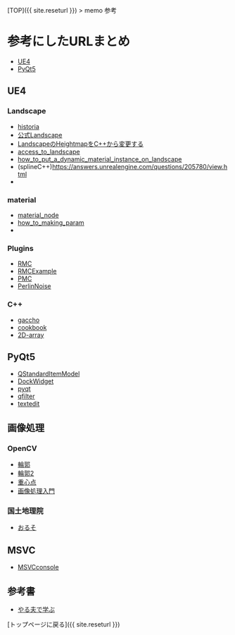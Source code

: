 [TOP]({{ site.reseturl }}) > memo 参考

# 参考にしたURLまとめ

* [UE4](#UE4)
* [PyQt5](#PyQt5)

## UE4

### Landscape
* [historia](http://historia.co.jp/category/ue4/ue4_landscape/)
* [公式Landscape](http://api.unrealengine.com/JPN/Engine/Landscape/QuickStart/5/)
* [LandscapeのHeightmapをC++から変更する](http://unwitherer.blogspot.com/2017/07/unrealclandscapeheightmapc.html)
* [access_to_landscape](https://answers.unrealengine.com/questions/662906/access-to-landscape-in-c.html
)
* [how_to_put_a_dynamic_material_instance_on_landscape](https://answers.unrealengine.com/questions/354352/view.html)
* (splineC++)https://answers.unrealengine.com/questions/205780/view.html
*
### material
* [material_node](https://qiita.com/dgtanaka/items/13e643fafeb007961601)
* [how_to_making_param](https://docs.unrealengine.com/ja/Engine/Rendering/Materials/HowTo/Making_Parameters/index.html)
*
### Plugins
* [RMC](https://forums.unrealengine.com/unreal-engine/marketplace/85617-runtime-mesh-component/page31
)
* [RMCExample](http://blog.lianapigeot.com/projects/unreal-engine-generating-underwater-world/
)
* [PMC](https://usagi.hatenablog.jp/entry/2017/05/27/000800
)
* [PerlinNoise](https://github.com/Reputeless/PerlinNoise
)

### C++
* [gaccho](https://github.com/Kasugaccho/DungeonTemplateLibrary
)
* [cookbook](https://books.google.co.jp/books?id=zZ7cDgAAQBAJ&pg=PA402&lpg=PA402&dq=UE4+C%2B%2B+cookbook+Landscape+setHeightmapData&source=bl&ots=ZsYbZBK2eR&sig=ACfU3U3XGzENFn4Q86K0DhVTFNzSUZSUDw&hl=ja&sa=X&ved=2ahUKEwi6zoa_66HiAhWJxbwKHY0zC7sQ6AEwAHoECAgQAQ#v=onepage&q=UE4%20C%2B%2B%20cookbook%20Landscape%20setHeightmapData&f=false)
* [2D-array](https://answers.unrealengine.com/questions/473332/view.html)

## PyQt5

* [QStandardItemModel](http://hareoff.blogspot.com/2013/03/pyqtqtreeviewwidget.html)
* [DockWidget](http://blawat2015.no-ip.com/~mieki256/diary/201610214.html)
* [pyqt](https://ousttrue.hatenadiary.org/entry/20071123/1195837279)
* [qfilter](http://melpystudio.blog82.fc2.com/blog-entry-169.html)
* [textedit](http://melpystudio.blog82.fc2.com/blog-entry-179.html)

## 画像処理

### OpenCV
* [輪郭](http://pynote.hatenablog.com/entry/opencv-contour-manipulation)
* [輪郭2](https://teratail.com/questions/146643?link=qa_related_pc)
* [重心点](https://cvtech.cc/centroid/)
* [画像処理入門](https://postd.cc/image-processing-101/)

### 国土地理院
* [おるそ](https://www.gsi.go.jp/gazochosa/gazochosa40002.html)

## MSVC

* [MSVCconsole](http://inaenomaki.hatenablog.com/entry/2017/01/08/185143)

## 参考書
* [やる夫で学ぶ](http://www.ic.is.tohoku.ac.jp/~swk/lecture/yaruodsp/main.html)

[トップページに戻る]({{ site.reseturl }})
